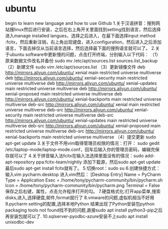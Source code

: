 # ubuntu
begin to learn new language and how to use Github
1.关于汉语拼音：搜狗网站搜linux然后进行安装，之后在右上角开关里面找到setting找到语言，然后选择进入manage installed langues，选择之后进入，在最下面选择input method :fcitx，然后重新注销，右上角出现键盘，进入configuration，然后进入之后添加语言，下面去掉仅从当前语言选择，然后选择最下面的搜狗语言就可以了。
2.关于ubuntu software中更新慢的问题，点击打开终端，分别输入以下代码：
      （1）原来数据文件改名并备份
      sudo mv /etc/apt/sources.list sources.list_backup
      （2）新建文件
      sudo vim /etc/apt/sources.list
      （3）更新镜像文件
deb http://mirrors.aliyun.com/ubuntu/ xenial main restricted universe multiverse
deb http://mirrors.aliyun.com/ubuntu/ xenial-security main restricted universe multiverse
deb http://mirrors.aliyun.com/ubuntu/ xenial-updates main restricted universe multiverse
deb http://mirrors.aliyun.com/ubuntu/ xenial-proposed main restricted universe multiverse
deb http://mirrors.aliyun.com/ubuntu/ xenial-backports main restricted universe multiverse
deb-src http://mirrors.aliyun.com/ubuntu/ xenial main restricted universe multiverse
deb-src http://mirrors.aliyun.com/ubuntu/ xenial-security main restricted universe multiverse
deb-src http://mirrors.aliyun.com/ubuntu/ xenial-updates main restricted universe multiverse
deb-src http://mirrors.aliyun.com/ubuntu/ xenial-proposed main restricted universe multiverse
deb-src http://mirrors.aliyun.com/ubuntu/ xenial-backports main restricted universe multiverse
      （4）提交更新
      sudo apt-get update
3.关于文件不用vim取得管理员权限的情况：打开： sudo gedit /etc/laptop-mode/laptop-mode.conf，回车后输入你的管理员密码，编辑完保存就可以了
4.关于拼音输入法fcitx在输入法选择里面没有的情况：sudo add-apt-repository ppa:fcitx-team/nightly 添加下载源，然后sudo apt-get update
最后sudo apt-get install fcitx就有了。
5.切换root：sudo su
6.创建快捷方式：输入vim pycharm.desktop 进入vim然后：
[Desktop Entry]
Name = PyCharm
Type = Application
Exec = /home/tony/pycharm-community/bin/pycharm.sh
Icon = /home/tony/pycharm-community/bin/pycharm.png
Terminal = False
保存之后右键，属性，点击允许程序打开的勾。
7.硬盘格式化:打开app菜单,搜索disks,进入,选择硬盘,邮件,format就行了
8.vmware的问题,虚拟机相当不好用
9.pycharm setting的配置,选择本地Python 结果出现了Python安装包python packaging tools not found找不到的问题,直接sudo apt install python3-pip之后再安装包就可以了.
10.sqlserver-pyodbc-azure安装不上sudo apt install unixodbc-dev
